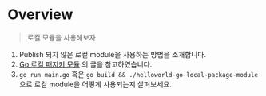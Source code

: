 # Overview

> 로컬 모듈을 사용해보자

1. Publish 되지 않은 로컬 module을 사용하는 방법을 소개합니다.
1. [Go 로컬 패지키 모듈](https://blog.burt.pe.kr/posts/local-package-with-go-module/) 의 글을 참고하였습니다.
1. `go run main.go` 혹은 `go build && ./helloworld-go-local-package-module` 으로 로컬 module을 어떻게 사용되는지 살펴보세요.

